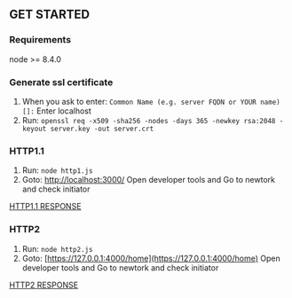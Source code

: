## GET STARTED

### Requirements
node >= 8.4.0

### Generate ssl certificate

1. When you ask to enter: ``` Common Name (e.g. server FQDN or YOUR name) []: ``` Enter localhost
2. Run: ```openssl req -x509 -sha256 -nodes -days 365 -newkey rsa:2048 -keyout server.key -out server.crt ```

### HTTP1.1

1. Run: ```node http1.js```
2. Goto:  [http://localhost:3000/](http://localhost:3000/) Open developer tools and Go to newtork and check initiator

[HTTP1.1 RESPONSE](https://github.com/sohamdodia/server-push-express/blob/master/Screenshots/http-1.png)

### HTTP2

 1. Run: ```node http2.js```
 2. Goto: [https://127.0.0.1:4000/home](https://127.0.0.1:4000/home) Open developer tools and Go to newtork and check initiator

[HTTP2 RESPONSE](https://github.com/sohamdodia/server-push-express/blob/master/Screenshots/http-2.png)
